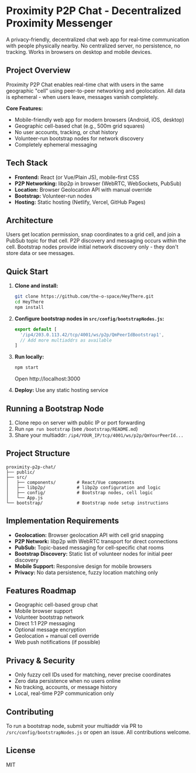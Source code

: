 # Proximity P2P Chat - Decentralized Proximity Messenger

A privacy-friendly, decentralized chat web app for real-time communication with people physically nearby. No centralized server, no persistence, no tracking. Works in browsers on desktop and mobile devices.

## Project Overview

Proximity P2P Chat enables real-time chat with users in the same geographic "cell" using peer-to-peer networking and geolocation. All data is ephemeral - when users leave, messages vanish completely.

**Core Features:**
- Mobile-friendly web app for modern browsers (Android, iOS, desktop)
- Geographic cell-based chat (e.g., 500m grid squares)
- No user accounts, tracking, or chat history
- Volunteer-run bootstrap nodes for network discovery
- Completely ephemeral messaging

## Tech Stack

- **Frontend:** React (or Vue/Plain JS), mobile-first CSS
- **P2P Networking:** libp2p in browser (WebRTC, WebSockets, PubSub)
- **Location:** Browser Geolocation API with manual override
- **Bootstrap:** Volunteer-run nodes
- **Hosting:** Static hosting (Netlify, Vercel, GitHub Pages)

## Architecture

Users get location permission, snap coordinates to a grid cell, and join a PubSub topic for that cell. P2P discovery and messaging occurs within the cell. Bootstrap nodes provide initial network discovery only - they don't store data or see messages.

## Quick Start

1. **Clone and install:**
   ```bash
   git clone https://github.com/the-o-space/HeyThere.git
   cd HeyThere
   npm install
   ```

2. **Configure bootstrap nodes in `src/config/bootstrapNodes.js`:**
   ```javascript
   export default [
     '/ip4/203.0.113.42/tcp/4001/ws/p2p/QmPeerIdBootstrap1',
     // Add more multiaddrs as available
   ]
   ```

3. **Run locally:**
   ```bash
   npm start
   ```
   Open http://localhost:3000

4. **Deploy:** Use any static hosting service

## Running a Bootstrap Node

1. Clone repo on server with public IP or port forwarding
2. Run `npm run bootstrap` (see `/bootstrap/README.md`)
3. Share your multiaddr: `/ip4/YOUR_IP/tcp/4001/ws/p2p/QmYourPeerId...`

## Project Structure

```
proximity-p2p-chat/
├── public/
├── src/
│   ├── components/        # React/Vue components
│   ├── libp2p/            # libp2p configuration and logic
│   ├── config/            # Bootstrap nodes, cell logic
│   └── App.js
└── bootstrap/             # Bootstrap node setup instructions
```

## Implementation Requirements

- **Geolocation:** Browser geolocation API with cell grid snapping
- **P2P Network:** libp2p with WebRTC transport for direct connections
- **PubSub:** Topic-based messaging for cell-specific chat rooms
- **Bootstrap Discovery:** Static list of volunteer nodes for initial peer discovery
- **Mobile Support:** Responsive design for mobile browsers
- **Privacy:** No data persistence, fuzzy location matching only

## Features Roadmap

- Geographic cell-based group chat
- Mobile browser support
- Volunteer bootstrap network
- Direct 1:1 P2P messaging
- Optional message encryption
- Geolocation + manual cell override
- Web push notifications (if possible)

## Privacy & Security

- Only fuzzy cell IDs used for matching, never precise coordinates
- Zero data persistence when no users online
- No tracking, accounts, or message history
- Local, real-time P2P communication only

## Contributing

To run a bootstrap node, submit your multiaddr via PR to `/src/config/bootstrapNodes.js` or open an issue. All contributions welcome.

## License

MIT
